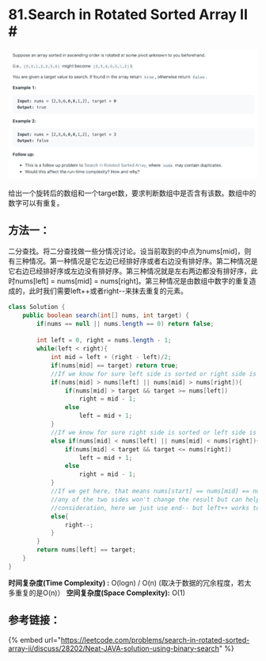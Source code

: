 # 81.Search in Rotated Sorted Array II \#

![](.gitbook/assets/image%20%2836%29.png)

给出一个旋转后的数组和一个target数，要求判断数组中是否含有该数。数组中的数字可以有重复。

## 方法一：

二分查找。将二分查找做一些分情况讨论。设当前取到的中点为nums\[mid\]，则有三种情况。第一种情况是它左边已经排好序或者右边没有排好序。第二种情况是它右边已经排好序或左边没有排好序。第三种情况就是左右两边都没有排好序，此时nums\[left\] = nums\[mid\] = nums\[right\]。第三种情况是由数组中数字的重复造成的，此时我们需要left++或者right--来抹去重复的元素。

```java
class Solution {
    public boolean search(int[] nums, int target) {
        if(nums == null || nums.length == 0) return false;
        
        int left = 0, right = nums.length - 1;
        while(left < right){
            int mid = left + (right - left)/2;
            if(nums[mid] == target) return true;
            //If we know for sure left side is sorted or right side is unsorted
            if(nums[mid] > nums[left] || nums[mid] > nums[right]){
                if(nums[mid] > target && target >= nums[left])
                    right = mid - 1;
                else
                    left = mid + 1;
            }
            //If we know for sure right side is sorted or left side is unsorted
            else if(nums[mid] < nums[left] || nums[mid] < nums[right]){
                if(nums[mid] < target && target <= nums[right])
                    left = mid + 1;
                else
                    right = mid - 1;
            }
            //If we get here, that means nums[start] == nums[mid] == nums[end], then shifting out
            //any of the two sides won't change the result but can help remove duplicate from
            //consideration, here we just use end-- but left++ works too
            else{
                right--;
            }
        }
        return nums[left] == target;
    }
}
```

**时间复杂度\(Time Complexity\) :** O\(logn\) / O\(n\)  \(取决于数据的冗余程度，若太多重复的是O\(n\)）         **空间复杂度\(Space Complexity\):** O\(1\)

## 参考链接：

{% embed url="https://leetcode.com/problems/search-in-rotated-sorted-array-ii/discuss/28202/Neat-JAVA-solution-using-binary-search" %}



